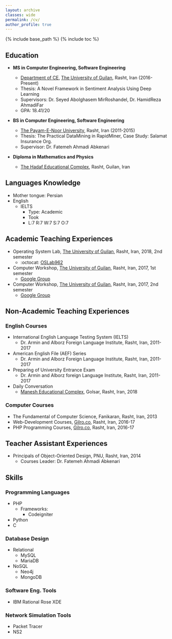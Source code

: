 ```yaml
---
layout: archive
classes: wide
permalink: /cv/
author_profile: true
---
```

{% include base_path %}
{% include toc %}
## Education
*   <b>MS in Computer Engineering, Software Engineering</b>
    *   [Department of CE](http://ce.guilan.ac.ir/), [The University of Guilan](http://guilan.ac.ir/en/), Rasht, Iran (2016-Present)
    *   Thesis: A Novel Framework in Sentiment Analysis Using Deep Learning
    *   Supervisors: Dr. Seyed Abolghasem MirRoshandel, Dr. HamidReza AhmadiFar
    *   GPA: 18.41/20

*   <b>BS in Computer Engineering, Software Engineering</b>
    *   [The Payam-E-Noor University](http://en.pnu.ac.ir/Portal/Home/), Rasht, Iran (2011-2015)
    *   Thesis: The Practical DataMining in RapidMiner, Case Study: Salamat Insurance Org.
    *   Supervisor: Dr. Fatemeh Ahmadi Abkenari

*   <b>Diploma in Mathematics and Physics</b>
    *   [The Hadaf Educational Complex](http://hadafec.sams.ir), Rasht, Guilan, Iran

## Languages Knowledge
*   Mother tongue: Persian
*   English
    *   IELTS
        *   Type: Academic
        *   Took
        *   L:7 R:7 W:7 S:7 O:7
     
## Academic Teaching Experiences
*   Operating System Lab, [The University of Guilan](http://ce.guilan.ac.ir), Rasht, Iran, 2018, 2nd semester
    *   :octocat: [OSLab962](https://github.com/JoyeBright/OSLab962)
*   Computer Workshop, [The University of Guilan](http://ce.guilan.ac.ir), Rasht, Iran, 2017, 1st semester
    *   <i class="fab fa-google"></i> [Google Group](https://groups.google.com/forum/#!forum/clab961)
*   Computer Workshop, [The University of Guilan](http://ce.guilan.ac.ir), Rasht, Iran, 2017, 2nd semester
    *   <i class="fab fa-google"></i> [Google Group](https://groups.google.com/forum/#!forum/clab952)

## Non-Academic Teaching Experiences
### English Courses
*   International English Language Testing System (IELTS)
    *   Dr. Armin and Alborz Foreign Language Institute, Rasht, Iran, 2011-2017
*   American English File (AEF) Series
    *   Dr. Armin and Alborz Foreign Language Institute, Rasht, Iran, 2011-2017
*   Preparing of University Entrance Exam
    *   Dr. Armin and Alborz foreign Language Institute, Rasht, Iran, 2011-2017
*   Daily Conversation
    *   [Manesh Educational Complex](http://maneshsch.com), Golsar, Rasht, Iran, 2018

### Computer Courses
*   The Fundamental of Computer Science, Fanikaran, Rasht, Iran, 2013
*   Web-Development Courses, [Gilro.co](http://gilro.net), Rasht, Iran, 2016-17
*   PHP Programming Courses, [Gilro.co](http://gilro.net), Rasht, Iran, 2016-17

## Teacher Assistant Experiences
*   Principals of Object-Oriented Design, PNU, Rasht, Iran, 2014
    *   Courses Leader: Dr. Fatemeh Ahmadi Abkenari

## Skills
### Programming Languages
*   PHP
    *   Frameworks:
        *   Codeigniter      
*   Python
*   C

### Database Design
*   Relational
    *   MySQL   
    *   MariaDB
*   NoSQL
    *   Neo4j
    *   MongoDB

### Software Eng. Tools
*   IBM Rational Rose XDE

### Network Simulation Tools
*   Packet Tracer
*   NS2
